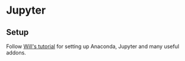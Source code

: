  #  Jupyter
 ## Setup
 
 Follow [Will's tutorial](https://www.linkedin.com/pulse/jupyter-visible-your-horizon-william-blevins) for setting up Anaconda, Jupyter and many useful addons.
